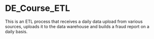 # DE_Course_ETL
This is an ETL process that receives a daily data upload from various sources, uploads it to the data warehouse and builds a fraud report on a daily basis.
